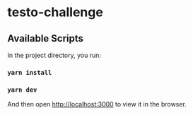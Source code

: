 # testo-challenge

## Available Scripts

In the project directory, you run:

### `yarn install`

### `yarn dev`

And then open [http://localhost:3000](http://localhost:3000) to view it in the browser.
